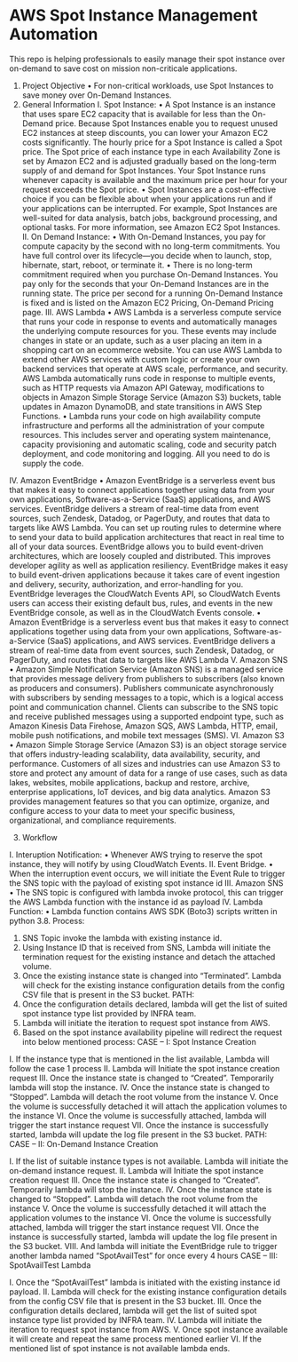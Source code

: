 # AWS Spot Instance Management Automation

This repo is helping professionals to easily manage their spot instance over on-demand to save cost on mission non-criticale applications.

1.	Project Objective
•	For non-critical workloads, use Spot Instances to save money over On-Demand Instances.
2.	General Information
I.	Spot Instance:
•	A Spot Instance is an instance that uses spare EC2 capacity that is available for less than the On-Demand price. Because Spot Instances enable you to request unused EC2 instances at steep discounts, you can lower your Amazon EC2 costs significantly. The hourly price for a Spot Instance is called a Spot price. The Spot price of each instance type in each Availability Zone is set by Amazon EC2 and is adjusted gradually based on the long-term supply of and demand for Spot Instances. Your Spot Instance runs whenever capacity is available and the maximum price per hour for your request exceeds the Spot price.
•	Spot Instances are a cost-effective choice if you can be flexible about when your applications run and if your applications can be interrupted. For example, Spot Instances are well-suited for data analysis, batch jobs, background processing, and optional tasks. For more information, see Amazon EC2 Spot Instances.
II.	On Demand Instance:
•	With On-Demand Instances, you pay for compute capacity by the second with no long-term commitments. You have full control over its lifecycle—you decide when to launch, stop, hibernate, start, reboot, or terminate it.
•	There is no long-term commitment required when you purchase On-Demand Instances. You pay only for the seconds that your On-Demand Instances are in the running state. The price per second for a running On-Demand Instance is fixed and is listed on the Amazon EC2 Pricing, On-Demand Pricing page.
III.	AWS Lambda
•	AWS Lambda is a serverless compute service that runs your code in response to events and automatically manages the underlying compute resources for you. These events may include changes in state or an update, such as a user placing an item in a shopping cart on an ecommerce website. You can use AWS Lambda to extend other AWS services with custom logic or create your own backend services that operate at AWS scale, performance, and security. AWS Lambda automatically runs code in response to multiple events, such as HTTP requests via Amazon API Gateway, modifications to objects in Amazon Simple Storage Service (Amazon S3) buckets, table updates in Amazon DynamoDB, and state transitions in AWS Step Functions.
•	Lambda runs your code on high availability compute infrastructure and performs all the administration of your compute resources. This includes server and operating system maintenance, capacity provisioning and automatic scaling, code and security patch deployment, and code monitoring and logging. All you need to do is supply the code.


IV.	Amazon EventBridge 
•	Amazon EventBridge is a serverless event bus that makes it easy to connect applications together using data from your own applications, Software-as-a-Service (SaaS) applications, and AWS services. EventBridge delivers a stream of real-time data from event sources, such Zendesk, Datadog, or PagerDuty, and routes that data to targets like AWS Lambda. You can set up routing rules to determine where to send your data to build application architectures that react in real time to all of your data sources. EventBridge allows you to build event-driven architectures, which are loosely coupled and distributed. This improves developer agility as well as application resiliency. EventBridge makes it easy to build event-driven applications because it takes care of event ingestion and delivery, security, authorization, and error-handling for you. EventBridge leverages the CloudWatch Events API, so CloudWatch Events users can access their existing default bus, rules, and events in the new EventBridge console, as well as in the CloudWatch Events console. 
•	Amazon EventBridge is a serverless event bus that makes it easy to connect applications together using data from your own applications, Software-as-a-Service (SaaS) applications, and AWS services. EventBridge delivers a stream of real-time data from event sources, such Zendesk, Datadog, or PagerDuty, and routes that data to targets like AWS Lambda
V.	Amazon SNS
•	Amazon Simple Notification Service (Amazon SNS) is a managed service that provides message delivery from publishers to subscribers (also known as producers and consumers). Publishers communicate asynchronously with subscribers by sending messages to a topic, which is a logical access point and communication channel. Clients can subscribe to the SNS topic and receive published messages using a supported endpoint type, such as Amazon Kinesis Data Firehose, Amazon SQS, AWS Lambda, HTTP, email, mobile push notifications, and mobile text messages (SMS).
VI.	Amazon S3
•	Amazon Simple Storage Service (Amazon S3) is an object storage service that offers industry-leading scalability, data availability, security, and performance. Customers of all sizes and industries can use Amazon S3 to store and protect any amount of data for a range of use cases, such as data lakes, websites, mobile applications, backup and restore, archive, enterprise applications, IoT devices, and big data analytics. Amazon S3 provides management features so that you can optimize, organize, and configure access to your data to meet your specific business, organizational, and compliance requirements.

3.	Workflow

I.	Interuption Notification:
•	Whenever AWS trying to reserve the spot instance, they will notify by using CloudWatch Events.
II.	Event Bridge.
•	When the interruption event occurs, we will initiate the Event Rule to trigger the SNS topic with the payload of existing spot instance id
III.	Amazon SNS 
•	The SNS topic is configured with lambda invoke protocol, this can trigger the AWS Lambda function with the instance id as payload
IV.	Lambda Function:
•	Lambda function contains AWS SDK (Boto3) scripts written in python 3.8.
Process:
1.	SNS Topic invoke the lambda with existing instance id.
2.	Using Instance ID that is received from SNS, Lambda will initiate the termination request for the existing instance and detach the attached volume.
3.	Once the existing instance state is changed into “Terminated”. Lambda will check for the existing instance configuration details from the config CSV file that is present in the S3 bucket.
PATH: 
4.	Once the configuration details declared, lambda will get the list of suited spot instance type list provided by INFRA team.
5.	Lambda will initiate the iteration to request spot instance from AWS.
6.	Based on the spot instance availability pipeline will redirect the request into below mentioned process:
CASE – I: Spot Instance Creation

I.	If the instance type that is mentioned in the list available, Lambda will follow the case 1 process
II.	Lambda will Initiate the spot instance creation request
III.	Once the instance state is changed to “Created”. Temporarily lambda will stop the instance.
IV.	Once the instance state is changed to “Stopped”. Lambda will detach the root volume from the instance
V.	Once the volume is successfully detached it will attach the application volumes to the instance
VI.	Once the volume is successfully attached, lambda will trigger the start instance request
VII.	Once the instance is successfully started, lambda will update the log file present in the S3 bucket.
PATH: 
CASE – II: On-Demand Instance Creation

I.	If the list of suitable instance types is not available. Lambda will initiate the on-demand instance request.
II.	Lambda will Initiate the spot instance creation request
III.	Once the instance state is changed to “Created”. Temporarily lambda will stop the instance.
IV.	Once the instance state is changed to “Stopped”. Lambda will detach the root volume from the instance
V.	Once the volume is successfully detached it will attach the application volumes to the instance
VI.	Once the volume is successfully attached, lambda will trigger the start instance request
VII.	Once the instance is successfully started, lambda will update the log file present in the S3 bucket.
VIII.	And lambda will initiate the EventBridge rule to trigger another lambda named “SpotAvailTest” for once every 4 hours
CASE – III: SpotAvailTest Lambda

I.	Once the “SpotAvailTest” lambda is initiated with the existing instance id payload. 
II.	Lambda will check for the existing instance configuration details from the config CSV file that is present in the S3 bucket.
III.	Once the configuration details declared, lambda will get the list of suited spot instance type list provided by INFRA team.
IV.	Lambda will initiate the iteration to request spot instance from AWS.
V.	Once spot instance available it will create and repeat the same process mentioned earlier
VI.	If the mentioned list of spot instance is not available lambda ends. 


 

